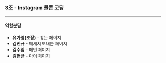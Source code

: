 ### 3조 - Instagram 클론 코딩

---

#### 역할분담

- **유가영(조장)** - 찾는 페이지
- **김민규** - 메세지 보내는 페이지
- **김수임** - 메인 페이지
- **김현균** - 마이 페이지
